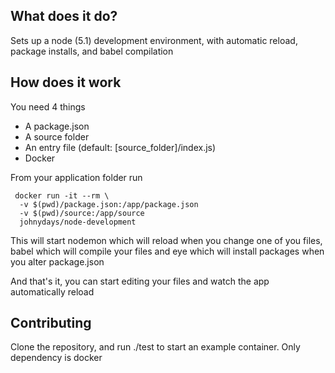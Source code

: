 ## What does it do?

Sets up a node (5.1) development environment, with automatic reload, package installs, and babel compilation

## How does it work

You need 4 things

- A package.json
- A source folder
- An entry file (default: [source_folder]/index.js)
- Docker

From your application folder run

```
 docker run -it --rm \
  -v $(pwd)/package.json:/app/package.json
  -v $(pwd)/source:/app/source
  johnydays/node-development
```

This will start nodemon which will reload when you change one of you files, babel which will compile your files and eye which will install packages when you alter package.json

And that's it, you can start editing your files and watch the app automatically reload

## Contributing

Clone the repository, and run ./test to start an example container. Only dependency is docker
